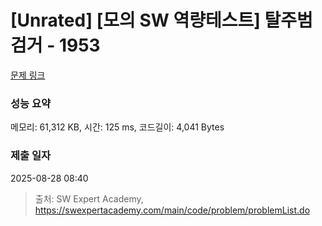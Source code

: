 # [Unrated] [모의 SW 역량테스트] 탈주범 검거 - 1953 

[문제 링크](https://swexpertacademy.com/main/code/problem/problemDetail.do?contestProbId=AV5PpLlKAQ4DFAUq) 

### 성능 요약

메모리: 61,312 KB, 시간: 125 ms, 코드길이: 4,041 Bytes

### 제출 일자

2025-08-28 08:40



> 출처: SW Expert Academy, https://swexpertacademy.com/main/code/problem/problemList.do